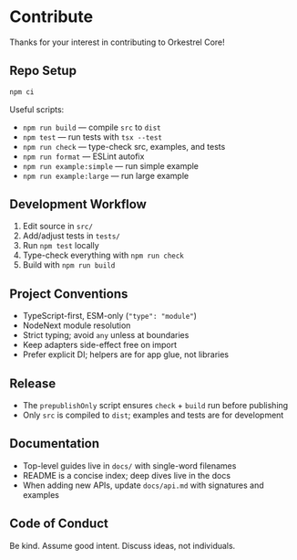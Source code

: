 # Contribute

Thanks for your interest in contributing to Orkestrel Core!

## Repo Setup

```sh
npm ci
```

Useful scripts:
- `npm run build` — compile `src` to `dist`
- `npm test` — run tests with `tsx --test`
- `npm run check` — type-check src, examples, and tests
- `npm run format` — ESLint autofix
- `npm run example:simple` — run simple example
- `npm run example:large` — run large example

## Development Workflow

1) Edit source in `src/`
2) Add/adjust tests in `tests/`
3) Run `npm test` locally
4) Type-check everything with `npm run check`
5) Build with `npm run build`

## Project Conventions

- TypeScript-first, ESM-only (`"type": "module"`)
- NodeNext module resolution
- Strict typing; avoid `any` unless at boundaries
- Keep adapters side-effect free on import
- Prefer explicit DI; helpers are for app glue, not libraries

## Release

- The `prepublishOnly` script ensures `check` + `build` run before publishing
- Only `src` is compiled to `dist`; examples and tests are for development

## Documentation

- Top-level guides live in `docs/` with single-word filenames
- README is a concise index; deep dives live in the docs
- When adding new APIs, update `docs/api.md` with signatures and examples

## Code of Conduct

Be kind. Assume good intent. Discuss ideas, not individuals.

